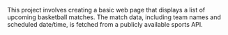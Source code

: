 This project involves creating a basic web page that displays a list of upcoming basketball matches. The match data, including team names and scheduled date/time, is fetched from a publicly available sports API.
